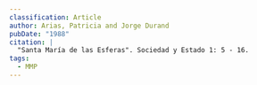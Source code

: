 ```yaml
---
classification: Article
author: Arias, Patricia and Jorge Durand
pubDate: "1988"
citation: |
  "Santa María de las Esferas". Sociedad y Estado 1: 5 - 16.
tags:
  - MMP
---
```

